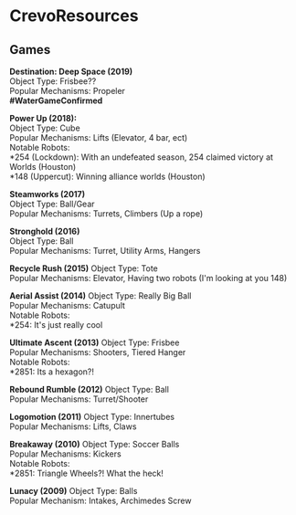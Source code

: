 # CrevoResources

## Games

**Destination: Deep Space (2019)**  
  Object Type: Frisbee??  
  Popular Mechanisms: Propeler  
  **#WaterGameConfirmed**  

**Power Up (2018):**  
  Object Type: Cube  
  Popular Mechanisms: Lifts (Elevator, 4 bar, ect)  
  Notable Robots:  
    *254 (Lockdown): With an undefeated season, 254 claimed victory at Worlds (Houston)  
    *148 (Uppercut): Winning alliance worlds (Houston)  
    
**Steamworks (2017)**   
  Object Type: Ball/Gear  
  Popular Mechanisms: Turrets, Climbers (Up a rope)  
  
**Stronghold (2016)**  
  Object Type: Ball  
  Popular Mechanisms: Turret, Utility Arms, Hangers  
  
**Recycle Rush (2015)**
  Object Type: Tote  
  Popular Mechanisms: Elevator, Having two robots (I'm looking at you 148)  
  
**Aerial Assist (2014)**
  Object Type: Really Big Ball  
  Popular Mechanisms: Catupult  
  Notable Robots:  
    *254: It's just really cool  

**Ultimate Ascent (2013)**
  Object Type: Frisbee  
  Popular Mechanisms: Shooters, Tiered Hanger  
  Notable Robots:  
    *2851: Its a hexagon?!  
    
**Rebound Rumble (2012)**
  Object Type: Ball  
  Popular Mechanisms: Turret/Shooter  
  
**Logomotion (2011)**
  Object Type: Innertubes  
  Popular Mechanisms: Lifts, Claws  
  
**Breakaway (2010)**
  Object Type: Soccer Balls  
  Popular Mechanisms: Kickers  
  Notable Robots:  
    *2851: Triangle Wheels?! What the heck!  
  
**Lunacy (2009)**
  Object Type: Balls  
  Popular Mechanism: Intakes, Archimedes Screw  

